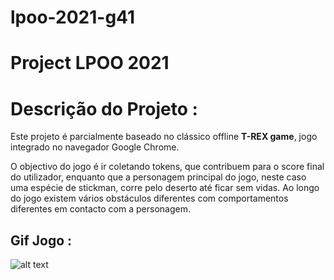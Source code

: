 # lpoo-2021-g41  

# Project LPOO 2021

# Descrição do Projeto :

Este projeto é parcialmente baseado no clássico offline **T-REX game**, jogo integrado no navegador Google Chrome.

O objectivo do jogo é ir coletando tokens, que contribuem para o score final do utilizador, enquanto que a personagem principal do jogo, neste caso uma espécie de stickman, corre pelo deserto até ficar sem vidas. Ao longo do jogo existem vários obstáculos diferentes com comportamentos diferentes em contacto com a personagem.

## Gif Jogo :

![alt text](https://github.com/FEUP-LPOO-2021/lpoo-2021-g41/blob/master/Images/gif_jogo.gif?raw=true)







